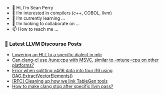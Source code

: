 - 👋 Hi, I’m Sean Perry
- 👀 I’m interested in compilers (c++, COBOL, llvm)
- 🌱 I’m currently learning ...
- 💞️ I’m looking to collaborate on ...
- 📫 How to reach me ...

<!---
s66perry/s66perry is a ✨ special ✨ repository because its `README.md` (this file) appears on your GitHub profile.
You can click the Preview link to take a look at your changes.
--->
### 📕 Latest LLVM Discourse Posts

<!-- DISCOURSE-LLVM:START -->
- [Lowering an HLL to a specific dialect in mlir](https://discourse.llvm.org/t/lowering-an-hll-to-a-specific-dialect-in-mlir/66718#post_1)
- [Can clang-cl use /tune:cpu with MSVC, similar to -mtune=cpu on other platforms?](https://discourse.llvm.org/t/can-clang-cl-use-tune-cpu-with-msvc-similar-to-mtune-cpu-on-other-platforms/66717#post_1)
- [Error when splitting v4i16 data into four i16 using DAG.ExtractVectorElements&lpar;&rpar;](https://discourse.llvm.org/t/error-when-splitting-v4i16-data-into-four-i16-using-dag-extractvectorelements/66675#post_2)
- [[RFC] Cleaning up how we link TableGen tools](https://discourse.llvm.org/t/rfc-cleaning-up-how-we-link-tablegen-tools/66678#post_15)
- [How to make clang stop after specific llvm pass?](https://discourse.llvm.org/t/how-to-make-clang-stop-after-specific-llvm-pass/66715#post_4)
<!-- DISCOURSE-LLVM:END -->
